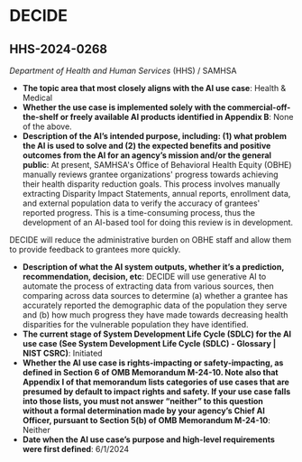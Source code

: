 # DECIDE
## HHS-2024-0268
_Department of Health and Human Services_ (HHS) / SAMHSA


+ **The topic area that most closely aligns with the AI use case**: Health & Medical
+ **Whether the use case is implemented solely with the commercial-off-the-shelf or freely available AI products identified in Appendix B**: None of the above.
+ **Description of the AI’s intended purpose, including: (1) what problem the AI is used to solve and (2) the expected benefits and positive outcomes from the AI for an agency’s mission and/or the general public**: At present, SAMHSA's Office of Behavioral Health Equity (OBHE) manually reviews grantee organizations' progress towards achieving their health disparity reduction goals. This process involves manually extracting Disparity Impact Statements, annual reports, enrollment data, and external population data to verify the accuracy of grantees' reported progress. This is a time-consuming process, thus the development of an AI-based tool for doing this review is in development.

DECIDE will reduce the administrative burden on OBHE staff and allow them to provide feedback to grantees more quickly.
+ **Description of what the AI system outputs, whether it’s a prediction, recommendation, decision, etc**: DECIDE will use generative AI to automate the process of extracting data from various sources, then comparing across data sources to determine (a) whether a grantee has accurately reported the demographic data of the population they serve and (b) how much progress they have made towards decreasing health disparities for the vulnerable population they have identified.
+ **The current stage of System Development Life Cycle (SDLC) for the AI use case (See System Development Life Cycle (SDLC) - Glossary | NIST CSRC)**: Initiated
+ **Whether the AI use case is rights-impacting or safety-impacting, as defined in Section 6 of OMB Memorandum M-24-10. Note also that Appendix I of that memorandum lists categories of use cases that are presumed by default to impact rights and safety. If your use case falls into those lists, you must not answer “neither” to this question without a formal determination made by your agency’s Chief AI Officer, pursuant to Section 5(b) of OMB Memorandum M-24-10**: Neither
+ **Date when the AI use case’s purpose and high-level requirements were first defined**: 6/1/2024